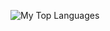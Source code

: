 ![My Top Languages](https://github-readme-stats.vercel.app/api/top-langs/?username=nullromo&langs_count=20&layout=compact)
